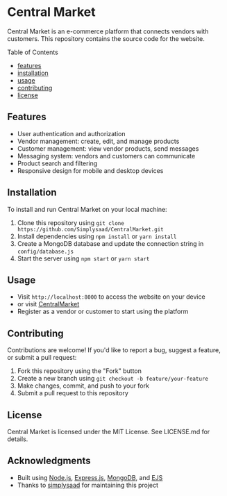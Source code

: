 
# Central Market

Central Market is an e-commerce platform that connects vendors with customers. This repository contains the source code for the website.

Table of Contents
-  [features](#features)
-  [installation](#installation)
-  [usage](#usage)
-  [contributing](#contributing)
-  [license](#license)

## Features
- User authentication and authorization
- Vendor management: create, edit, and manage products
- Customer management: view vendor products, send messages
- Messaging system: vendors and customers can communicate
- Product search and filtering
- Responsive design for mobile and desktop devices

## Installation
To install and run Central Market on your local machine:

1. Clone this repository using `git clone https://github.com/Simplysaad/CentralMarket.git`
2. Install dependencies using `npm install` or `yarn install`
3. Create a MongoDB database and update the connection string in `config/database.js`
4. Start the server using `npm start` or `yarn start`

## Usage
- Visit `http://localhost:8000` to access the website on your device 
- or visit [CentralMarket](https://centralmarket.onrender.com/)
- Register as a vendor or customer to start using the platform

## Contributing
Contributions are welcome! If you'd like to report a bug, suggest a feature, or submit a pull request:

1. Fork this repository using the "Fork" button
2. Create a new branch using `git checkout -b feature/your-feature`
3. Make changes, commit, and push to your fork
4. Submit a pull request to this repository

## License
Central Market is licensed under the MIT License. See LICENSE.md for details.

## Acknowledgments
<!--- Inspired by [Your Inspiration]-->
- Built using [Node.js](https://nodejs.org/en), [Express.js](https://expressjs.com/), [MongoDB](https://www.mongodb.com/), and [EJS](https://ejs.co/)
- Thanks to [simplysaad](https://github.com/simplysaad) for maintaining this project